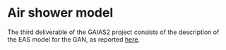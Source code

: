 # Air shower model

The third deliverable of the GAIAS2 project consists of the description of the EAS model for the GAN, as reported <a href = "easmodel/deliverable">here</a>.
